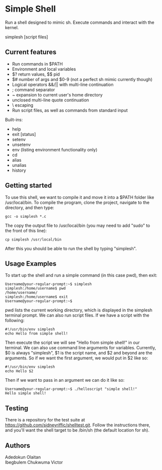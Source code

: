 # Simple Shell

Run a shell designed to mimic sh. Execute commands and interact with the kernel.

simplesh [script files]

## Current features

- Run commands in $PATH
- Environment and local variables
- $? return values, $$ pid
- $# number of args and $0-9 (not a perfect sh mimic currently though)
- Logical operators &&/|| with multi-line continuation
- ; command separator
- ~ expansion to current user's home directory
- unclosed multi-line quote continuation
- \ escaping
- Run script files, as well as commands from standard input

Built-ins:

- help
- exit [status]
- setenv
- unsetenv
- env (listing environment functionality only)
- cd
- alias
- unalias
- history

## Getting started

To use this shell, we want to compile it and move it into a $PATH folder like /usr/local/bin. To compile the program, clone the project, navigate to the directory, and then type:

```
gcc -o simplesh *.c
```

The copy the output file to /usr/local/bin (you may need to add "sudo" to the front of this line):

```
cp simplesh /usr/local/bin
```

After this you should be able to run the shell by typing "simplesh".

## Usage Examples

To start up the shell and run a simple command (in this case pwd), then exit:

```
Username@your-regular-prompt:~$ simplesh
simplesh:/home/username$ pwd
/home/username/
simplesh:/home/username$ exit
Username@your-regular-prompt:~$
```

pwd lists the current working directory, which is displayed in the simplesh terminal prompt. We can also run script files. If we have a script with the following:

```
#!/usr/bin/env simplesh
echo Hello from simple shell!
```

Then execute the script we will see "Hello from simple shell!" in our terminal. We can also use command line arguments for variables. Currently, $0 is always "simplesh", $1 is the script name, and $2 and beyond are the arguments. So if we want the first argument, we would put in $2 like so:

```
#!/usr/bin/env simplesh
echo Hello $2
```

Then if we want to pass in an argument we can do it like so:

```
Username@your-regular-prompt:~$ ./helloscript "simple shell!"
Hello simple shell!
```

## Testing

There is a repository for the test suite at https://github.com/sidneyriffic/shelltest.git. Follow the instructions there, and you'll want the shell target to be /bin/sh (the default location for sh).

## Authors

Adedokun Olaitan  
Ibegbulem Chukwuma Victor
